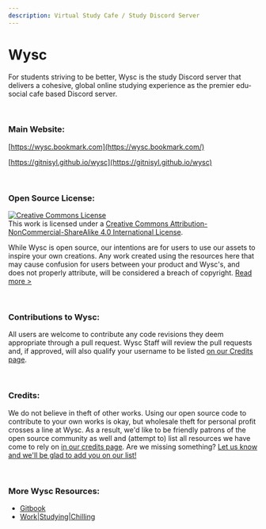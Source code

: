 ```yaml
---
description: Virtual Study Cafe / Study Discord Server
---
```


# Wysc

For students striving to be better, Wysc is the study Discord server that delivers a cohesive, global online studying experience as the premier edu-social cafe based Discord server.

 

### Main Website:

[https://wysc.bookmark.com](https://wysc.bookmark.com/)

[https://gitnisyl.github.io/wysc](https://gitnisyl.github.io/wysc)

 

### Open Source License:

<a rel="license" href="http://creativecommons.org/licenses/by-nc-sa/4.0/"><img alt="Creative Commons License" style="border-width:0" src="https://i.creativecommons.org/l/by-nc-sa/4.0/88x31.png" /></a><br />This work is licensed under a <a rel="license" href="http://creativecommons.org/licenses/by-nc-sa/4.0/">Creative Commons Attribution-NonCommercial-ShareAlike 4.0 International License</a>.

While Wysc is open source, our intentions are for users to use our assets to inspire your own creations. Any work created using the resources here that may cause confusion for users between your product and Wysc's, and does not properly attribute, will be considered a breach of copyright. [Read more &gt;](https://gitnisyl.github.io/wysc/docs/about/brand)

 

### Contributions to Wysc:

All users are welcome to contribute any code revisions they deem appropriate through a pull request. Wysc Staff will review the pull requests and, if approved, will also qualify your username to be listed [on our Credits page](https://gitnisyl.github.io/wysc/docs/about/credits).

 

### Credits:

We do not believe in theft of other works. Using our open source code to contribute to your own works is okay, but wholesale theft for personal profit crosses a line at Wysc. As a result, we'd like to be friendly patrons of the open source community as well and \(attempt to\) list all resources we have come to rely on [in our credits page](https://gitnisyl.github.io/wysc/docs/about/credits). Are we missing something? [Let us know and we'll be glad to add you on our list!](https://gitnisyl.github.io/wysc/docs/about/contact#official-inquiries)

 

### More Wysc Resources:

* [Gitbook](https://gdocs.gitbook.io/wysc)
* [Work\|Studying\|Chilling](https://gitnisyl.github.io/wysc/joinwsc)

